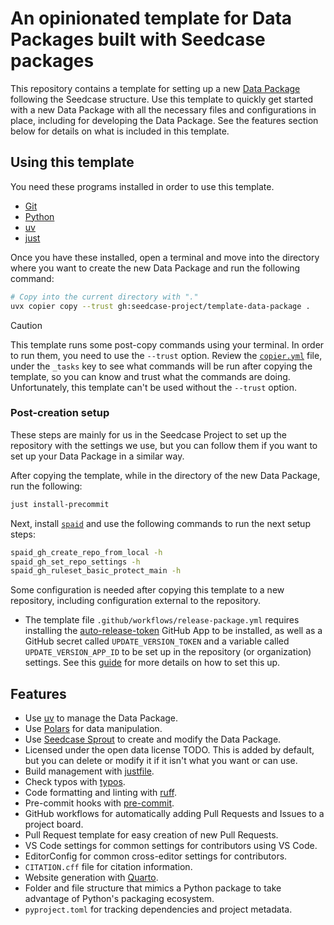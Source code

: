 # An opinionated template for Data Packages built with Seedcase packages

This repository contains a template for setting up a new [Data
Package](https://datapackage.org/) following the Seedcase structure. Use
this template to quickly get started with a new Data Package with all
the necessary files and configurations in place, including for
developing the Data Package. See the features section below for details
on what is included in this template.

## Using this template

You need these programs installed in order to use this template.

- [Git](https://git-scm.com/)
- [Python](https://www.python.org/)
- [uv](https://docs.astral.sh/uv/)
- [just](https://just.systems/man/en/)

Once you have these installed, open a terminal and move into the directory
where you want to create the new Data Package and run the following command:

``` bash
# Copy into the current directory with "."
uvx copier copy --trust gh:seedcase-project/template-data-package .
```

> [!CAUTION]
> This template runs some post-copy commands using your terminal. In order
> to run them, you need to use the `--trust` option. Review the
> [`copier.yml`](copier.yaml) file, under the `_tasks` key to see what
> commands will be run after copying the template, so you can know and trust
> what the commands are doing. Unfortunately, this template can't be used
> without the `--trust` option.

### Post-creation setup

These steps are mainly for us in the Seedcase Project to set up the
repository with the settings we use, but you can follow them if you want
to set up your Data Package in a similar way.

After copying the template, while in the directory of the new Data Package,
run the following:

``` bash
just install-precommit
```

Next, install [`spaid`](https://github.com/seedcase-project/spaid) and use the
following commands to run the next setup steps:

``` bash
spaid_gh_create_repo_from_local -h
spaid_gh_set_repo_settings -h
spaid_gh_ruleset_basic_protect_main -h
```

Some configuration is needed after copying this template to a new
repository, including configuration external to the repository.

-   The template file `.github/workflows/release-package.yml` requires
    installing the
    [auto-release-token](https://github.com/apps/auto-release-token)
    GitHub App to be installed, as well as a GitHub secret called
    `UPDATE_VERSION_TOKEN` and a variable called `UPDATE_VERSION_APP_ID`
    to be set up in the repository (or organization) settings. See this
    [guide](https://guidebook.seedcase-project.org/operations/security#using-github-apps-to-generate-tokens)
    for more details on how to set this up.

## Features

-   Use [uv](https://docs.astral.sh/uv/) to manage the Data Package.
-   Use [Polars](https://www.pola.rs/) for data manipulation.
-   Use [Seedcase Sprout](https://sprout.seedcase-project.org/) to
    create and modify the Data Package.
-   Licensed under the open data license TODO. This is added by default,
    but you can delete or modify it if it isn't what you want or can
    use.
-   Build management with [justfile](https://just.systems/man/en/).
-   Check typos with [typos](https://github.com/crate-ci/typos).
-   Code formatting and linting with
    [ruff](https://docs.astral.sh/ruff/).
-   Pre-commit hooks with [pre-commit](https://pre-commit.com/).
-   GitHub workflows for automatically adding Pull Requests and Issues
    to a project board.
-   Pull Request template for easy creation of new Pull Requests.
-   VS Code settings for common settings for contributors using VS Code.
-   EditorConfig for common cross-editor settings for contributors.
-   `CITATION.cff` file for citation information.
-   Website generation with [Quarto](https://quarto.org/).
-   Folder and file structure that mimics a Python package to take
    advantage of Python's packaging ecosystem.
-   `pyproject.toml` for tracking dependencies and project metadata.
